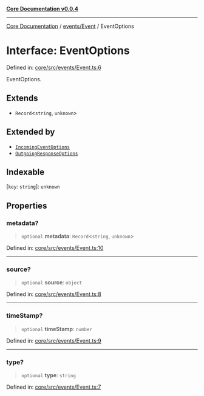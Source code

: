 [**Core Documentation v0.0.4**](../../../README.md)

***

[Core Documentation](../../../modules.md) / [events/Event](../README.md) / EventOptions

# Interface: EventOptions

Defined in: [core/src/events/Event.ts:6](https://github.com/stonemjs/core/blob/93efe04ef1a71ad6f49c3b315da54d45ace50f23/src/events/Event.ts#L6)

EventOptions.

## Extends

- `Record`\<`string`, `unknown`\>

## Extended by

- [`IncomingEventOptions`](../../IncomingEvent/interfaces/IncomingEventOptions.md)
- [`OutgoingResponseOptions`](../../OutgoingResponse/interfaces/OutgoingResponseOptions.md)

## Indexable

\[`key`: `string`\]: `unknown`

## Properties

### metadata?

> `optional` **metadata**: `Record`\<`string`, `unknown`\>

Defined in: [core/src/events/Event.ts:10](https://github.com/stonemjs/core/blob/93efe04ef1a71ad6f49c3b315da54d45ace50f23/src/events/Event.ts#L10)

***

### source?

> `optional` **source**: `object`

Defined in: [core/src/events/Event.ts:8](https://github.com/stonemjs/core/blob/93efe04ef1a71ad6f49c3b315da54d45ace50f23/src/events/Event.ts#L8)

***

### timeStamp?

> `optional` **timeStamp**: `number`

Defined in: [core/src/events/Event.ts:9](https://github.com/stonemjs/core/blob/93efe04ef1a71ad6f49c3b315da54d45ace50f23/src/events/Event.ts#L9)

***

### type?

> `optional` **type**: `string`

Defined in: [core/src/events/Event.ts:7](https://github.com/stonemjs/core/blob/93efe04ef1a71ad6f49c3b315da54d45ace50f23/src/events/Event.ts#L7)
